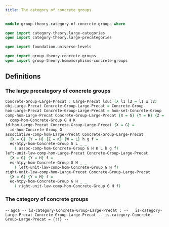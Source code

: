 ```yaml
---
title: The category of concrete groups
---
```


```agda
module group-theory.category-of-concrete-groups where

open import category-theory.large-categories
open import category-theory.large-precategories

open import foundation.universe-levels

open import group-theory.concrete-groups
open import group-theory.homomorphisms-concrete-groups
```

## Definitions

### The large precategory of concrete groups

```agda
Concrete-Group-Large-Precat : Large-Precat lsuc (λ l1 l2 → l1 ⊔ l2)
obj-Large-Precat Concrete-Group-Large-Precat = Concrete-Group
hom-Large-Precat Concrete-Group-Large-Precat = hom-set-Concrete-Group
comp-hom-Large-Precat Concrete-Group-Large-Precat {X = G} {Y = H} {Z = K} =
  comp-hom-Concrete-Group G H K
id-hom-Large-Precat Concrete-Group-Large-Precat {X = G} =
  id-hom-Concrete-Group G
associative-comp-hom-Large-Precat Concrete-Group-Large-Precat
  {X = G} {Y = H} {Z = K} {W = L} h g f =
  eq-htpy-hom-Concrete-Group G L _ _
    ( assoc-comp-hom-Concrete-Group G H K L h g f) 
left-unit-law-comp-hom-Large-Precat Concrete-Group-Large-Precat
  {X = G} {Y = H} f =
  eq-htpy-hom-Concrete-Group G H _ _
    ( left-unit-law-comp-hom-Concrete-Group G H f)
right-unit-law-comp-hom-Large-Precat Concrete-Group-Large-Precat
  {X = G} {Y = H} f =
  eq-htpy-hom-Concrete-Group G H _ _
    ( right-unit-law-comp-hom-Concrete-Group G H f)
```

### The category of concrete groups

-- ```agda
-- is-category-Concrete-Group-Large-Precat :
--   is-category-Large-Precat Concrete-Group-Large-Precat
-- is-category-Concrete-Group-Large-Precat = {!!}
-- ```

